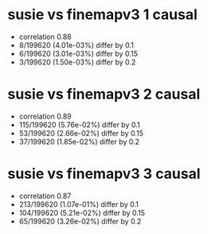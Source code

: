 # susie vs finemapv3  1 causal

- correlation 0.88
- 8/199620 (4.01e-03%) differ by 0.1
- 6/199620 (3.01e-03%) differ by 0.15
- 3/199620 (1.50e-03%) differ by 0.2


# susie vs finemapv3  2 causal

- correlation 0.89
- 115/199620 (5.76e-02%) differ by 0.1
- 53/199620 (2.66e-02%) differ by 0.15
- 37/199620 (1.85e-02%) differ by 0.2


# susie vs finemapv3  3 causal

- correlation 0.87
- 213/199620 (1.07e-01%) differ by 0.1
- 104/199620 (5.21e-02%) differ by 0.15
- 65/199620 (3.26e-02%) differ by 0.2


